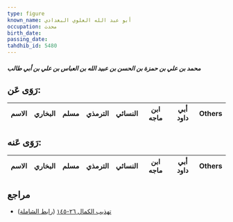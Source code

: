 ```yaml
---
type: figure
known_name: أبو عبد الله العلوي البغدادي
occupation: محدث
birth_date:
passing_date:
tahdhib_id: 5480
---
```

##### محمد بن علي بن حمزة بن الحسن بن عبيد الله بن العباس بن علي بن أبي طالب

## رَوَى عَن:
| الاسم | البخاري | مسلم | الترمذي | النسائي | ابن ماجه | أبي داود | Others |
| ----- | ------- | ---- | ------- | ------- | -------- | -------- | ------ |
## رَوَى عَنه:
| الاسم | البخاري | مسلم | الترمذي | النسائي | ابن ماجه | أبي داود | Others |
| ----- | ------- | ---- | ------- | ------- | -------- | -------- | ------ |
## مراجع
- [تهذيب الكمال ٢٦-١٤٥](obsidian://open?vault=Tahdhib-al-Kamal&file=Figures/٥٤٨٠-محمد%20بن%20علي%20بن%20حمزة%20بن%20الحسن%20بن%20عبيد%20الله%20بن%20العباس%20بن%20علي%20بن%20أبي%20طالب) ([رابط الشاملة](https://shamela.ws/book/3722/13893))